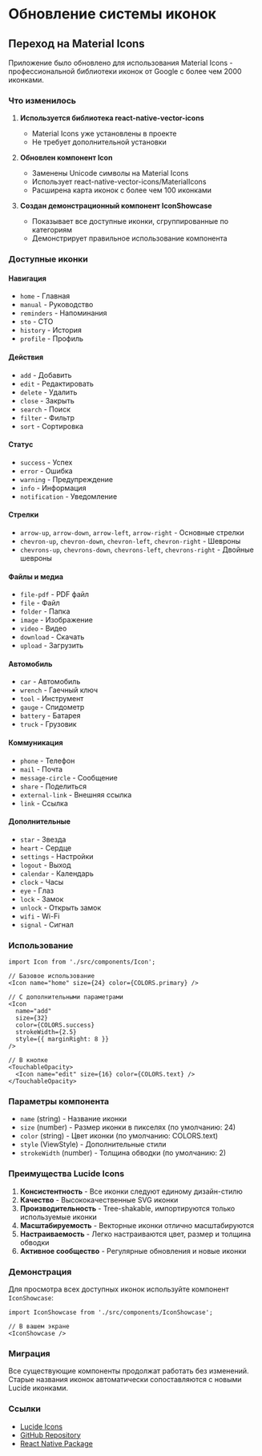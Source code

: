 # Обновление системы иконок

## Переход на Material Icons

Приложение было обновлено для использования Material Icons - профессиональной библиотеки иконок от Google с более чем 2000 иконками.

### Что изменилось

1. **Используется библиотека react-native-vector-icons**
   - Material Icons уже установлены в проекте
   - Не требует дополнительной установки

2. **Обновлен компонент Icon**
   - Заменены Unicode символы на Material Icons
   - Использует react-native-vector-icons/MaterialIcons
   - Расширена карта иконок с более чем 100 иконками

3. **Создан демонстрационный компонент IconShowcase**
   - Показывает все доступные иконки, сгруппированные по категориям
   - Демонстрирует правильное использование компонента

### Доступные иконки

#### Навигация
- `home` - Главная
- `manual` - Руководство  
- `reminders` - Напоминания
- `sto` - СТО
- `history` - История
- `profile` - Профиль

#### Действия
- `add` - Добавить
- `edit` - Редактировать
- `delete` - Удалить
- `close` - Закрыть
- `search` - Поиск
- `filter` - Фильтр
- `sort` - Сортировка

#### Статус
- `success` - Успех
- `error` - Ошибка
- `warning` - Предупреждение
- `info` - Информация
- `notification` - Уведомление

#### Стрелки
- `arrow-up`, `arrow-down`, `arrow-left`, `arrow-right` - Основные стрелки
- `chevron-up`, `chevron-down`, `chevron-left`, `chevron-right` - Шевроны
- `chevrons-up`, `chevrons-down`, `chevrons-left`, `chevrons-right` - Двойные шевроны

#### Файлы и медиа
- `file-pdf` - PDF файл
- `file` - Файл
- `folder` - Папка
- `image` - Изображение
- `video` - Видео
- `download` - Скачать
- `upload` - Загрузить

#### Автомобиль
- `car` - Автомобиль
- `wrench` - Гаечный ключ
- `tool` - Инструмент
- `gauge` - Спидометр
- `battery` - Батарея
- `truck` - Грузовик

#### Коммуникация
- `phone` - Телефон
- `mail` - Почта
- `message-circle` - Сообщение
- `share` - Поделиться
- `external-link` - Внешняя ссылка
- `link` - Ссылка

#### Дополнительные
- `star` - Звезда
- `heart` - Сердце
- `settings` - Настройки
- `logout` - Выход
- `calendar` - Календарь
- `clock` - Часы
- `eye` - Глаз
- `lock` - Замок
- `unlock` - Открыть замок
- `wifi` - Wi-Fi
- `signal` - Сигнал

### Использование

```tsx
import Icon from './src/components/Icon';

// Базовое использование
<Icon name="home" size={24} color={COLORS.primary} />

// С дополнительными параметрами
<Icon 
  name="add" 
  size={32} 
  color={COLORS.success} 
  strokeWidth={2.5}
  style={{ marginRight: 8 }}
/>

// В кнопке
<TouchableOpacity>
  <Icon name="edit" size={16} color={COLORS.text} />
</TouchableOpacity>
```

### Параметры компонента

- `name` (string) - Название иконки
- `size` (number) - Размер иконки в пикселях (по умолчанию: 24)
- `color` (string) - Цвет иконки (по умолчанию: COLORS.text)
- `style` (ViewStyle) - Дополнительные стили
- `strokeWidth` (number) - Толщина обводки (по умолчанию: 2)

### Преимущества Lucide Icons

1. **Консистентность** - Все иконки следуют единому дизайн-стилю
2. **Качество** - Высококачественные SVG иконки
3. **Производительность** - Tree-shakable, импортируются только используемые иконки
4. **Масштабируемость** - Векторные иконки отлично масштабируются
5. **Настраиваемость** - Легко настраиваются цвет, размер и толщина обводки
6. **Активное сообщество** - Регулярные обновления и новые иконки

### Демонстрация

Для просмотра всех доступных иконок используйте компонент `IconShowcase`:

```tsx
import IconShowcase from './src/components/IconShowcase';

// В вашем экране
<IconShowcase />
```

### Миграция

Все существующие компоненты продолжат работать без изменений. Старые названия иконок автоматически сопоставляются с новыми Lucide иконками.

### Ссылки

- [Lucide Icons](https://lucide.dev/)
- [GitHub Repository](https://github.com/lucide-icons/lucide)
- [React Native Package](https://www.npmjs.com/package/lucide-react-native)
